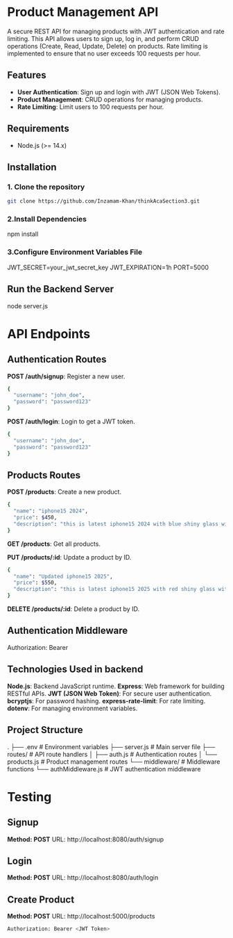 # Product Management API

A secure REST API for managing products with JWT authentication and rate limiting. This API allows users to sign up, log in, and perform CRUD operations (Create, Read, Update, Delete) on products. Rate limiting is implemented to ensure that no user exceeds 100 requests per hour.

## Features

- **User Authentication**: Sign up and login with JWT (JSON Web Tokens).
- **Product Management**: CRUD operations for managing products.
- **Rate Limiting**: Limit users to 100 requests per hour.

## Requirements

- Node.js (>= 14.x)



## Installation

### 1. Clone the repository

```bash
git clone https://github.com/Inzamam-Khan/thinkAcaSection3.git

```

### 2.Install Dependencies
npm install

### 3.Configure Environment Variables File

JWT_SECRET=your_jwt_secret_key
JWT_EXPIRATION=1h
PORT=5000

## Run the Backend Server 
node server.js

# API Endpoints

## Authentication Routes 

**POST /auth/signup**: Register a new user.
```bash
{
  "username": "john_doe",
  "password": "password123"
}
```


**POST /auth/login**: Login to get a JWT token.
```bash
{
  "username": "john_doe",
  "password": "password123"
}
```

## Products Routes

**POST /products**: Create a new product.
```bash
{
  "name": "iphone15 2024",
  "price": $450,
  "description": "this is latest iphone15 2024 with blue shiny glass with the latest security features."
}
```

**GET /products**: Get all products.

**PUT /products/:id**: Update a product by ID.

```bash 
{
  "name": "Updated iphone15 2025",
  "price": $550,
  "description": "this is latest iphone15 2025 with red shiny glass with the latest updated security features."
}
```

**DELETE /products/:id**: Delete a product by ID.

## Authentication Middleware ##
 Authorization: Bearer <yourJwtTokenHere>


 ## Technologies Used in backend ##

**Node.js**: Backend JavaScript runtime.
**Express**: Web framework for building RESTful APIs.
**JWT (JSON Web Token)**: For secure user authentication.
**bcryptjs**: For password hashing.
**express-rate-limit**: For rate limiting.
**dotenv**: For managing environment variables.


## Project Structure ##
.
├── .env               # Environment variables
├── server.js          # Main server file
├── routes/            # API route handlers
│   ├── auth.js        # Authentication routes
│   └── products.js    # Product management routes
└── middleware/        # Middleware functions
    └── authMiddleware.js  # JWT authentication middleware

# Testing #

## Signup ## 

**Method: POST**
URL: http://localhost:8080/auth/signup

## Login ##

**Method: POST**
URL: http://localhost:8080/auth/login

## Create Product ##

**Method: POST**
URL: http://localhost:5000/products

```bash 
Authorization: Bearer <JWT Token>
```




